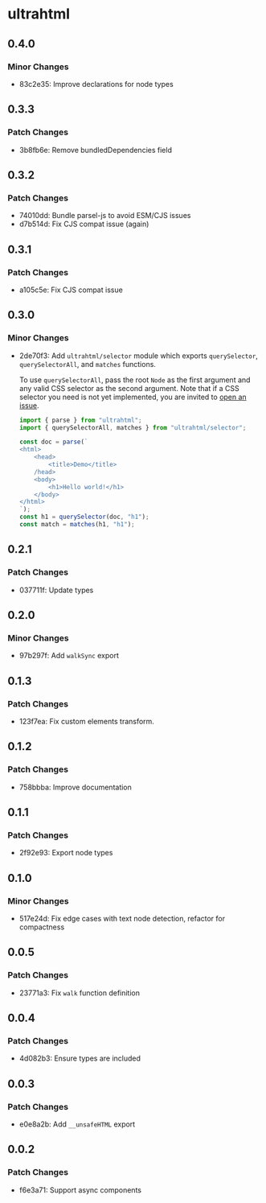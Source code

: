 # ultrahtml

## 0.4.0

### Minor Changes

- 83c2e35: Improve declarations for node types

## 0.3.3

### Patch Changes

- 3b8fb6e: Remove bundledDependencies field

## 0.3.2

### Patch Changes

- 74010dd: Bundle parsel-js to avoid ESM/CJS issues
- d7b514d: Fix CJS compat issue (again)

## 0.3.1

### Patch Changes

- a105c5e: Fix CJS compat issue

## 0.3.0

### Minor Changes

- 2de70f3: Add `ultrahtml/selector` module which exports `querySelector`, `querySelectorAll`, and `matches` functions.

  To use `querySelectorAll`, pass the root `Node` as the first argument and any valid CSS selector as the second argument. Note that if a CSS selector you need is not yet implemented, you are invited to [open an issue](https://github.com/natemoo-re/ultrahtml/issues).

  ```js
  import { parse } from "ultrahtml";
  import { querySelectorAll, matches } from "ultrahtml/selector";

  const doc = parse(`
  <html>
      <head>
          <title>Demo</title>
      /head>
      <body>
          <h1>Hello world!</h1>
      </body>
  </html>
  `);
  const h1 = querySelector(doc, "h1");
  const match = matches(h1, "h1");
  ```

## 0.2.1

### Patch Changes

- 037711f: Update types

## 0.2.0

### Minor Changes

- 97b297f: Add `walkSync` export

## 0.1.3

### Patch Changes

- 123f7ea: Fix custom elements transform.

## 0.1.2

### Patch Changes

- 758bbba: Improve documentation

## 0.1.1

### Patch Changes

- 2f92e93: Export node types

## 0.1.0

### Minor Changes

- 517e24d: Fix edge cases with text node detection, refactor for compactness

## 0.0.5

### Patch Changes

- 23771a3: Fix `walk` function definition

## 0.0.4

### Patch Changes

- 4d082b3: Ensure types are included

## 0.0.3

### Patch Changes

- e0e8a2b: Add `__unsafeHTML` export

## 0.0.2

### Patch Changes

- f6e3a71: Support async components
